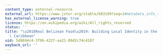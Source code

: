 ```yaml
---
content_type: external-resource
external_url: https://www.jstor.org/stable/683199?seq=1#metadata_info_tab_contents
has_external_license_warning: true
license: https://en.wikipedia.org/wiki/All_rights_reserved
status: ''
title: "\u2018Real Belizean Food\u2019: Building Local Identity in the Transnational\
  \ Caribbean"
uid: 5d8694c4-3f9b-422f-aa21-89d2c74c4187
wayback_url: ''
---
```


